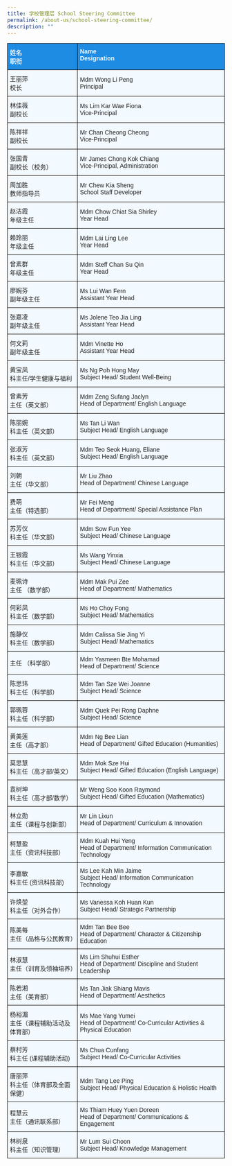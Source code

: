 ```yaml
---
title: 学校管理层 School Steering Committee
permalink: /about-us/school-steering-committee/
description: ""
---
```

<style type="text/css">
.tg  {border-collapse:collapse;border-spacing:0;}
.tg td{border-color:black;border-style:solid;border-width:1px;font-family:Arial, sans-serif;font-size:14px;
  overflow:hidden;padding:10px 5px;word-break:normal;}
.tg th{border-color:black;border-style:solid;border-width:1px;font-family:Arial, sans-serif;font-size:14px;
  font-weight:normal;overflow:hidden;padding:10px 5px;word-break:normal;}
.tg .tg-2w19{background-color:#F2F9FF;color:#222;text-align:left;vertical-align:left}
.tg .tg-aaqb{background-color:#F2F9FF;color:#222;text-align:left;vertical-align:left}
.tg .tg-a5i5{background-color:#1F8CE4;color:#F2F9FF;font-weight:bold;text-align:left;vertical-align:top}
.tg .tg-auhb{background-color:#1F8CE4;color:#F2F9FF;font-weight:bold;text-align:left;vertical-align:top}
</style>
<table class="tg">
<tbody>
  <tr>
    <td class="tg-a5i5">姓名<br>职衔</td>
    <td class="tg-auhb">Name<br>Designation </td>
  </tr>
  <tr>
    <td class="tg-2w19">王丽萍<br>校长</td>
    <td class="tg-2w19">Mdm Wong Li Peng<br>Principal</td>
  </tr>
  <tr>
    <td class="tg-2w19">林佳薇<br>副校长</td>
    <td class="tg-2w19">Ms Lim Kar Wae Fiona<br>Vice-Principal</td>
  </tr>
  <tr>
    <td class="tg-2w19">陈祥祥<br>副校长</td>
    <td class="tg-2w19">Mr Chan Cheong Cheong<br>Vice-Principal</td>
  </tr>
  <tr>
    <td class="tg-2w19">张国青<br>副校长（校务）</td>
    <td class="tg-2w19">Mr James Chong Kok Chiang<br>Vice-Principal, Administration</td>
  </tr>
  <tr>
    <td class="tg-2w19">周加胜<br>教师指导员</td>
    <td class="tg-2w19">Mr Chew Kia Sheng<br>School Staff Developer</td>
  </tr>
  <tr>
    <td class="tg-2w19">赵洁霞<br>年级主任</td>
    <td class="tg-2w19">Mdm Chow Chiat Sia Shirley<br>Year Head</td>
  </tr>
  <tr>
    <td class="tg-2w19">赖玲丽<br>年级主任</td>
    <td class="tg-2w19">Mdm Lai Ling Lee<br>Year Head</td>
  </tr>
  <tr>
    <td class="tg-2w19">曾素群<br>年级主任</td>
    <td class="tg-2w19">Mdm Steff Chan Su Qin<br>Year Head</td>
  </tr>
  <tr>
    <td class="tg-2w19">廖婉芬<br>副年级主任</td>
    <td class="tg-2w19">Ms Lui Wan Fern<br>Assistant Year Head</td>
  </tr>
  <tr>
    <td class="tg-2w19">张嘉凌<br>副年级主任</td>
    <td class="tg-2w19">Ms Jolene Teo Jia Ling<br>Assistant Year Head</td>
  </tr>
  <tr>
    <td class="tg-2w19">何文莉<br>副年级主任</td>
    <td class="tg-2w19">Mdm Vinette Ho<br>Assistant Year Head </td>
  </tr>
  <tr>
    <td class="tg-2w19">黄宝凤 <br>科主任/学生健康与福利</td>
    <td class="tg-2w19">Ms Ng Poh Hong May<br>Subject Head/ Student Well-Being</td>
  </tr>
  <tr>
    <td class="tg-2w19">曾素芳<br>主任（英文部）</td>
    <td class="tg-2w19">Mdm Zeng Sufang Jaclyn<br>Head of Department/ English Language</td>
  </tr>
  <tr>
    <td class="tg-2w19">陈丽婉<br>科主任（英文部）</td>
    <td class="tg-2w19">Ms Tan Li Wan<br>Subject Head/ English Language</td>
  </tr>
  <tr>
    <td class="tg-2w19">张淑芳<br>科主任（英文部）</td>
    <td class="tg-2w19">Mdm Teo Seok Huang, Eliane<br>Subject Head/ English Language</td>
  </tr>
  <tr>
    <td class="tg-2w19">刘朝<br>主任（华文部）</td>
    <td class="tg-2w19">Mr Liu Zhao<br>Head of Department/ Chinese Language</td>
  </tr>
  <tr>
    <td class="tg-2w19">费萌<br>主任（特选部）</td>
    <td class="tg-2w19">Mr Fei Meng<br>Head of Department/ Special Assistance Plan</td>
  </tr>
  <tr>
    <td class="tg-2w19">苏芳仪<br>科主任（华文部）</td>
    <td class="tg-2w19">Mdm Sow Fun Yee<br>Subject Head/ Chinese Language</td>
  </tr>
  <tr>
    <td class="tg-2w19">王银霞<br>科主任（华文部）</td>
    <td class="tg-2w19">Ms Wang Yinxia<br>Subject Head/ Chinese Language</td>
  </tr>
  <tr>
    <td class="tg-2w19">麦珮诗<br>主任 （数学部）</td>
    <td class="tg-2w19">Mdm Mak Pui Zee<br>Head of Department/ Mathematics</td>
  </tr>
  <tr>
    <td class="tg-2w19">何彩凤<br>科主任（数学部）</td>
    <td class="tg-2w19">Ms Ho Choy Fong<br>Subject Head/ Mathematics</td>
  </tr>
  <tr>
    <td class="tg-2w19">施静仪<br>科主任（数学部）<br></td>
    <td class="tg-2w19">Mdm Calissa Sie Jing Yi<br>Subject Head/ Mathematics</td>
  </tr>
  <tr>
    <td class="tg-2w19">主任 （科学部）</td>
    <td class="tg-2w19">Mdm Yasmeen Bte Mohamad<br>Head of Department/ Science</td>
  </tr>
  <tr>
    <td class="tg-2w19">陈思玮<br>科主任（科学部）</td>
    <td class="tg-2w19">Mdm Tan Sze Wei Joanne<br>Subject Head/ Science</td>
  </tr>
  <tr>
    <td class="tg-2w19">郭珮蓉<br>科主任（科学部）</td>
    <td class="tg-2w19">Mdm Quek Pei Rong Daphne<br>Subject Head/ Science </td>
  </tr>
  <tr>
    <td class="tg-2w19">黄美莲<br>主任（高才部）</td>
    <td class="tg-2w19">Mdm Ng Bee Lian<br>Head of Department/ Gifted Education (Humanities)</td>
  </tr>
  <tr>
    <td class="tg-2w19">莫思慧<br>科主任（高才部/英文）</td>
    <td class="tg-2w19">Mdm Mok Sze Hui<br>Subject Head/ Gifted Education (English Language)</td>
  </tr>
  <tr>
    <td class="tg-2w19">袁树坤<br>科主任（高才部/数学）</td>
    <td class="tg-2w19">Mr Weng Soo Koon Raymond<br>Subject Head/ Gifted Education (Mathematics)</td>
  </tr>
  <tr>
    <td class="tg-2w19">林立勋<br>主任（课程与创新部）</td>
    <td class="tg-2w19">Mr Lin Lixun<br>Head of Department/ Curriculum &amp; Innovation </td>
  </tr>
  <tr>
    <td class="tg-2w19">柯慧盈<br>主任（资讯科技部）</td>
    <td class="tg-2w19">Mdm Kuah Hui Yeng<br>Head of Department/ Information Communication Technology</td>
  </tr>
  <tr>
    <td class="tg-2w19">李嘉敏<br>科主任  (资讯科技部)</td>
    <td class="tg-2w19">Ms Lee Kah Min Jaime<br>Subject Head/ Information Communication Technology</td>
  </tr>
  <tr>
    <td class="tg-2w19">许焕堃<br>科主任（对外合作） </td>
    <td class="tg-2w19">Ms Vanessa Koh Huan Kun<br>Subject Head/ Strategic Partnership</td>
  </tr>
  <tr>
    <td class="tg-2w19">陈美每<br>主任（品格与公民教育）</td>
    <td class="tg-2w19">Mdm Tan Bee Bee<br>Head of Department/ Character &amp; Citizenship Education</td>
  </tr>
  <tr>
    <td class="tg-2w19">林淑慧<br>主任（训育及领袖培养）</td>
    <td class="tg-2w19">Ms Lim Shuhui Esther <br>Head of Department/ Discipline and Student Leadership</td>
  </tr>
  <tr>
    <td class="tg-2w19">陈若湘<br>主任（美育部）</td>
    <td class="tg-2w19">Ms Tan Jiak Shiang Mavis<br>Head of Department/ Aesthetics</td>
  </tr>
  <tr>
    <td class="tg-2w19">杨裕湄<br>主任（课程辅助活动及体育部）</td>
    <td class="tg-2w19">Ms Mae Yang Yumei<br>Head of Department/ Co-Curricular Activities &amp; Physical Education</td>
  </tr>
  <tr>
    <td class="tg-2w19">蔡村芳<br>科主任 (课程辅助活动) </td>
    <td class="tg-2w19">Ms Chua Cunfang<br>Subject Head/ Co-Curricular Activities </td>
  </tr>
  <tr>
    <td class="tg-2w19">唐丽萍<br>科主任（体育部及全面保健）</td>
    <td class="tg-2w19">Mdm Tang Lee Ping<br>Subject Head/ Physical Education &amp; Holistic Health</td>
  </tr>
  <tr>
    <td class="tg-2w19">程慧云<br>主任（通讯联系部）</td>
    <td class="tg-2w19">Ms Thiam Huey Yuen Doreen<br>Head of Department/ Communications &amp; Engagement</td>
  </tr>
  <tr>
    <td class="tg-2w19">林树泉<br>科主任（知识管理）</td>
    <td class="tg-2w19">Mr Lum Sui Choon<br>Subject Head/ Knowledge Management</td>
  </tr>
</tbody>
</table>